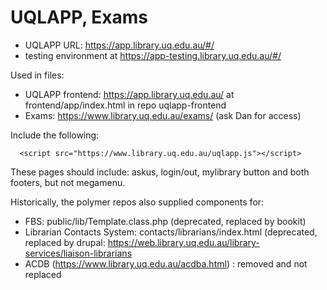 # UQLAPP, Exams

- UQLAPP URL: https://app.library.uq.edu.au/#/
- testing environment at https://app-testing.library.uq.edu.au/#/

Used in files:
- UQLAPP frontend: https://app.library.uq.edu.au/ at frontend/app/index.html in repo uqlapp-frontend
- Exams: https://www.library.uq.edu.au/exams/ (ask Dan for access)

Include the following:
```
  <script src="https://www.library.uq.edu.au/uqlapp.js"></script>
```

These pages should include: askus, login/out, mylibrary button and both footers, but not megamenu.

Historically, the polymer repos also supplied components for:

- FBS: public/lib/Template.class.php (deprecated, replaced by bookit)
- Librarian Contacts System: contacts/librarians/index.html (deprecated, replaced by drupal: https://web.library.uq.edu.au/library-services/liaison-librarians
- ACDB (https://www.library.uq.edu.au/acdba.html) : removed and not replaced

